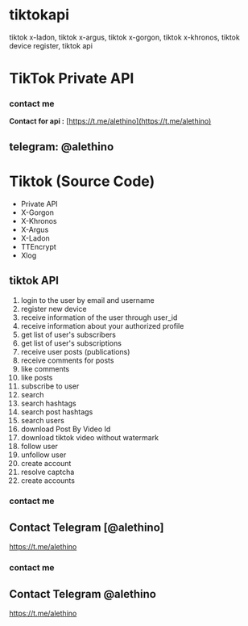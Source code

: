 # tiktokapi
tiktok x-ladon, tiktok x-argus, tiktok x-gorgon, tiktok x-khronos, tiktok device register, tiktok api

# TikTok Private API

### contact me
**Contact for api :** [https://t.me/alethino](https://t.me/alethino)
## telegram: @alethino

# Tiktok (Source Code)
* Private API
* X-Gorgon
* X-Khronos 
* X-Argus 
* X-Ladon 
* TTEncrypt
* Xlog

## tiktok API

1. login to the user by email and username
2. register new device
3. receive information of the user through user_id
4. receive information about your authorized profile
5. get list of user's subscribers
6. get list of user's subscriptions
7. receive user posts (publications)
8. receive comments for posts
9. like comments
10. like posts
11. subscribe to user
12. search
13. search hashtags
14. search post hashtags
15. search users
16. download Post By Video Id
17. download tiktok video without watermark
18. follow user
19. unfollow user
20. create account
21. resolve captcha
22. create accounts

### contact me
## Contact Telegram [@alethino] 
https://t.me/alethino

### contact me
## Contact Telegram @alethino
https://t.me/alethino
